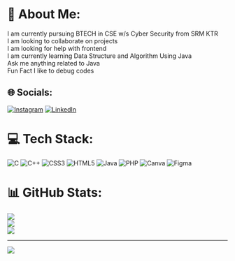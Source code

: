 # 💫 About Me:
I am currently pursuing BTECH in CSE w/s Cyber Security from SRM KTR <br>I am looking to collaborate on projects <br>I am looking for help with frontend <br>I am currently learning Data Structure and Algorithm Using Java<br>Ask me anything related to Java <br>Fun Fact I like to debug codes


## 🌐 Socials:
[![Instagram](https://img.shields.io/badge/Instagram-%23E4405F.svg?logo=Instagram&logoColor=white)](https://instagram.com/utakarsh_jain) [![LinkedIn](https://img.shields.io/badge/LinkedIn-%230077B5.svg?logo=linkedin&logoColor=white)](https://linkedin.com/in/utakarsh-jain) 

# 💻 Tech Stack:
![C](https://img.shields.io/badge/c-%2300599C.svg?style=for-the-badge&logo=c&logoColor=white) ![C++](https://img.shields.io/badge/c++-%2300599C.svg?style=for-the-badge&logo=c%2B%2B&logoColor=white) ![CSS3](https://img.shields.io/badge/css3-%231572B6.svg?style=for-the-badge&logo=css3&logoColor=white) ![HTML5](https://img.shields.io/badge/html5-%23E34F26.svg?style=for-the-badge&logo=html5&logoColor=white) ![Java](https://img.shields.io/badge/java-%23ED8B00.svg?style=for-the-badge&logo=openjdk&logoColor=white) ![PHP](https://img.shields.io/badge/php-%23777BB4.svg?style=for-the-badge&logo=php&logoColor=white) ![Canva](https://img.shields.io/badge/Canva-%2300C4CC.svg?style=for-the-badge&logo=Canva&logoColor=white) ![Figma](https://img.shields.io/badge/figma-%23F24E1E.svg?style=for-the-badge&logo=figma&logoColor=white)
# 📊 GitHub Stats:
![](https://github-readme-stats.vercel.app/api?username=Utakarsh-Jain&theme=dark&hide_border=false&include_all_commits=true&count_private=false)<br/>
![](https://github-readme-streak-stats.herokuapp.com/?user=Utakarsh-Jain&theme=dark&hide_border=false)<br/>
![](https://github-readme-stats.vercel.app/api/top-langs/?username=Utakarsh-Jain&theme=dark&hide_border=false&include_all_commits=true&count_private=false&layout=compact)

---
[![](https://visitcount.itsvg.in/api?id=Utakarsh-Jain&icon=0&color=0)](https://visitcount.itsvg.in)

  

  
<!-- Proudly created with GPRM ( https://gprm.itsvg.in ) -->
